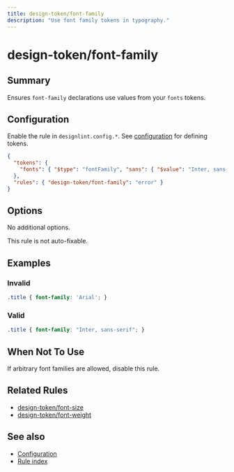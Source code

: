 ```yaml
---
title: design-token/font-family
description: "Use font family tokens in typography."
---
```


# design-token/font-family

## Summary
Ensures `font-family` declarations use values from your `fonts` tokens.

## Configuration
Enable the rule in `designlint.config.*`. See [configuration](../../configuration.md) for defining tokens.

```json
{
  "tokens": {
    "fonts": { "$type": "fontFamily", "sans": { "$value": "Inter, sans-serif" } }
  },
  "rules": { "design-token/font-family": "error" }
}
```

## Options
No additional options.

This rule is not auto-fixable.

## Examples

### Invalid

```css
.title { font-family: 'Arial'; }
```

### Valid

```css
.title { font-family: "Inter, sans-serif"; }
```

## When Not To Use
If arbitrary font families are allowed, disable this rule.

## Related Rules
- [design-token/font-size](./font-size.md)
- [design-token/font-weight](./font-weight.md)

## See also
- [Configuration](../../configuration.md)
- [Rule index](../index.md)
